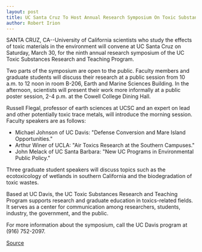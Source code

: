 ```yaml
---
layout: post
title: UC Santa Cruz To Host Annual Research Symposium On Toxic Substances
author: Robert Irion
---	
```


SANTA CRUZ, CA--University of California scientists who study the  effects of toxic materials in the environment will convene at UC  Santa Cruz on Saturday, March 30, for the ninth annual research  symposium of the UC Toxic Substances Research and Teaching  Program.

Two parts of the symposium are open to the public. Faculty  members and graduate students will discuss their research at a  public session from 10 a.m. to 12 noon in room B-206, Earth and  Marine Sciences Building. In the afternoon, scientists will present  their work more informally at a public poster session, 2-4 p.m. at  the Cowell College Dining Hall.

Russell Flegal, professor of earth sciences at UCSC and an  expert on lead and other potentially toxic trace metals, will  introduce the morning session. Faculty speakers are as follows:

* Michael Johnson of UC Davis: "Defense Conversion and Mare  Island Opportunities."
* Arthur Winer of UCLA: "Air Toxics Research at the Southern  Campuses."
* John Melack of UC Santa Barbara: "New UC Programs in  Environmental Public Policy."

Three graduate student speakers will discuss topics such as  the ecotoxicology of wetlands in southern California and the  biodegradation of toxic wastes.

Based at UC Davis, the UC Toxic Substances Research and  Teaching Program supports research and graduate education in  toxics-related fields. It serves as a center for communication among  researchers, students, industry, the government, and the public.

For more information about the symposium, call the UC Davis  program at (916) 752-2097.

[Source](http://www1.ucsc.edu/news_events/press_releases/archive/95-96/03-96/032096-UCSC_hosts_systemwi.html "Permalink to 032096-UCSC_hosts_systemwi")
